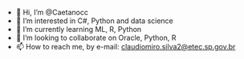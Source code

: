 - 👋 Hi, I’m @Caetanocc
- 👀 I’m interested in C#, Python and data science
- 🌱 I’m currently learning ML, R, Python
- 💞️ I’m looking to collaborate on Oracle, Python, R
- 📫 How to reach me, by e-mail: claudiomiro.silva2@etec.sp.gov.br

<!---
Caetanocc/Caetanocc is a ✨ special ✨ repository because its `README.md` (this file) appears on your GitHub profile.
You can click the Preview link to take a look at your changes.
--->
